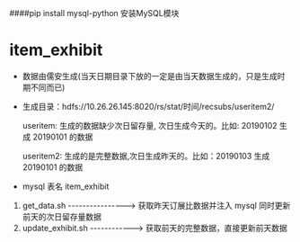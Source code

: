####pip install mysql-python 安装MySQL模块

# item_exhibit
- 数据由儒安生成(当天日期目录下放的一定是由当天数据生成的，只是生成时期不同而已)
- 生成目录：hdfs://10.26.26.145:8020/rs/stat/时间/recsubs/useritem2/
    
    useritem:  生成的数据缺少次日留存量, 次日生成今天的。比如: 20190102 生成 20190101 的数据
    
    useritem2: 生成的是完整数据,次日生成昨天的。比如：20190103 生成 20190101 的数据
- mysql 表名 item_exhibit
 1. get_data.sh   ----------------> 获取昨天订展比数据并注入 mysql 同时更新 前天的次日留存量数据
 2. update_exhibit.sh ------------> 获取前天的完整数据，直接更新前天数据